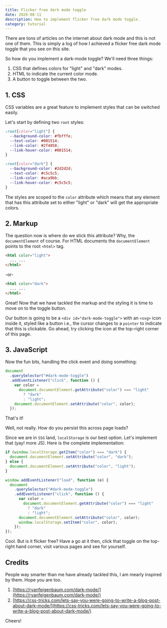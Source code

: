 ```yaml
---
title: Flicker free dark mode toggle
date: 2020-08-11
description: How to implement flicker free dark mode toggle.
category: tutorial
---
```


There are tons of articles on the internet about dark mode and this is not one of them. This is simply a log of how I achieved a flicker free dark mode toggle that you see on this site.

So how do you implement a dark-mode toggle? We'll need three things:

1. CSS that defines colors for "light" and "dark" modes.
2. HTML to indicate the current color mode.
3. A button to toggle between the two.

## 1. CSS

CSS variables are a great feature to implement styles that can be switched easily.

Let's start by defining two `root` styles:

```css
:root[color="light"] {
  --background-color: #fbfffe;
  --text-color: #001514;
  --link-color: #2f4858;
  --link-hover-color: #001514;
}

:root[color="dark"] {
  --background-color: #2d2d2d;
  --text-color: #c5c5c5;
  --link-color: #aca9bb;
  --link-hover-color: #c5c5c5;
}
```

The styles are scoped to the `color` attribute which means that any element that has this attribute set to either "light" or "dark" will get the appropriate colors.

## 2. Markup

The question now is where do we stick this attribute? Why, the `documentElement` of course. For HTML documents the `documentElement` points to the root `<html>` tag.

```html
<html color="light">
  ... ...
</html>
```

-or-

```html
<html color="dark">
  ... ...
</html>
```

Great! Now that we have tackled the markup and the styling it is time to move on to the toggle button.

Our button is going to be a `<div id="dark-mode-toggle">` with an `<svg>` icon inside it, styled like a button i.e., the cursor changes to a `pointer` to indicate that this is clickable. Go ahead, try clicking the icon at the top-right corner of this page.

## 3. JavaScript

Now the fun bits, handling the click event and doing something:

```js
document
  .querySelector("#dark-mode-toggle")
  .addEventListener("click", function () {
    var color =
      document.documentElement.getAttribute("color") === "light"
        ? "dark"
        : "light";
    document.documentElement.setAttribute("color", color);
  });
```

That's it!

Well, not really. How do you persist this across page loads?

Since we are in `SSG` land, `localStorage` is our best option. Let's implement that (yay! more JS). Here is the complete implementation:

```js
if (window.localStorage.getItem("color") === "dark") {
  document.documentElement.setAttribute("color", "dark");
} else {
  document.documentElement.setAttribute("color", "light");
}

window.addEventListener("load", function (e) {
  document
    .querySelector("#dark-mode-toggle")
    .addEventListener("click", function () {
      var color =
        document.documentElement.getAttribute("color") === "light"
          ? "dark"
          : "light";
      document.documentElement.setAttribute("color", color);
      window.localStorage.setItem("color", color);
    });
});
```

Cool. But is it flicker free? Have a go at it then, click that toggle on the top-right hand corner, visit various pages and see for yourself.

## Credits

People way smarter than me have already tackled this, I am mearly inspired by them. Hope you are too.

1. [https://ryanfeigenbaum.com/dark-mode/](https://ryanfeigenbaum.com/dark-mode/)
2. [https://css-tricks.com/lets-say-you-were-going-to-write-a-blog-post-about-dark-mode/](https://css-tricks.com/lets-say-you-were-going-to-write-a-blog-post-about-dark-mode/)

Cheers!

